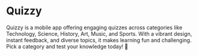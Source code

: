 # Quizzy
Quizzy is a mobile app offering engaging quizzes across categories like Technology, Science, History, Art, Music, and Sports. With a vibrant design, instant feedback, and diverse topics, it makes learning fun and challenging. Pick a category and test your knowledge today! 🚀
